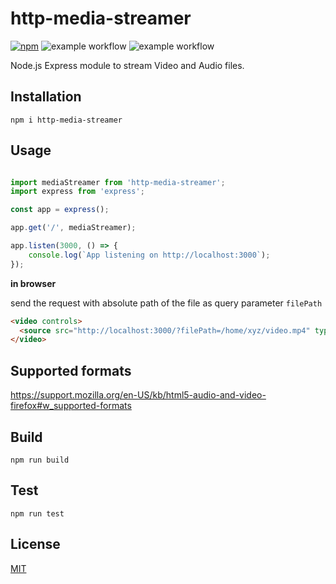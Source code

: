 # http-media-streamer

[![npm][npm-img]][npm-url]
![example workflow](https://github.com/indrajaala/http-media-streamer/actions/workflows/test.yml/badge.svg)
![example workflow](https://github.com/indrajaala/http-media-streamer/actions/workflows/npm-publish.yml/badge.svg)

Node.js Express module to stream Video and Audio files.

## Installation

```
npm i http-media-streamer
```

## Usage

```js

import mediaStreamer from 'http-media-streamer';
import express from 'express';

const app = express();

app.get('/', mediaStreamer);

app.listen(3000, () => {
    console.log(`App listening on http://localhost:3000`);
});
```

**in browser**

send the request with absolute path of the file as query parameter `filePath`

```html
<video controls>
  <source src="http://localhost:3000/?filePath=/home/xyz/video.mp4" type="video/mp4">
</video>
```

## Supported formats

https://support.mozilla.org/en-US/kb/html5-audio-and-video-firefox#w_supported-formats

## Build

```
npm run build
```

## Test

```
npm run test
```

## License

[MIT](http://opensource.org/licenses/MIT)

[npm-img]: https://img.shields.io/npm/v/http-media-streamer.svg
[npm-url]: https://npmjs.com/package/http-media-streamer
